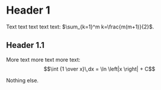# Header 1

Text text text text text: $\sum_{k=1}^m k=\frac{m(m+1)}{2}$.

## Header 1.1

More text more text more text:
$$\int {1 \over x}\,dx = \ln \left|x \right| + C$$

Nothing else.